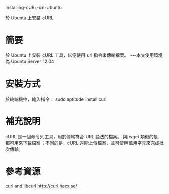 Installing-cURL-on-Ubuntu


於 Ubuntu 上安裝 cURL


簡要
=
於 Ubuntu 上安裝 cURL 工具，以便使用 url 指令來傳輸檔案。
---本文使用環境為 Ubuntu Server 12.04


安裝方式
========
於終端機中，輸入指令：
sudo aptitude install curl


補充說明
========
cURL
是一個命令列工具，用於傳輸符合 URL 語法的檔案。
與 wget 類似的是，都可用來下載檔案；不同的是，cURL 還能上傳檔案，並可使用萬用字元來完成批次傳輸。


參考資源
========
curl and libcurl
http://curl.haxx.se/
